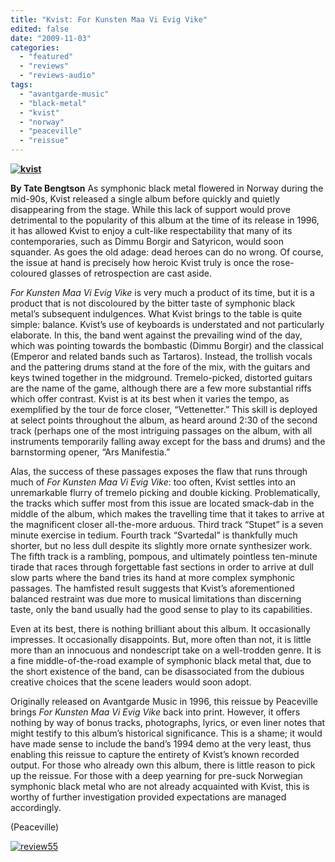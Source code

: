 ```yaml
---
title: "Kvist: For Kunsten Maa Vi Evig Vike"
edited: false
date: "2009-11-03"
categories:
  - "featured"
  - "reviews"
  - "reviews-audio"
tags:
  - "avantgarde-music"
  - "black-metal"
  - "kvist"
  - "norway"
  - "peaceville"
  - "reissue"
---
```


**[![kvist](http://www.hellbound.ca/wp-content/uploads/2009/11/kvist.jpg "kvist")](http://www.hellbound.ca/wp-content/uploads/2009/11/kvist.jpg)**

**By Tate Bengtson** As symphonic black metal flowered in Norway during the mid-90s, Kvist released a single album before quickly and quietly disappearing from the stage. While this lack of support would prove detrimental to the popularity of this album at the time of its release in 1996, it has allowed Kvist to enjoy a cult-like respectability that many of its contemporaries, such as Dimmu Borgir and Satyricon, would soon squander. As goes the old adage: dead heroes can do no wrong. Of course, the issue at hand is precisely how heroic Kvist truly is once the rose-coloured glasses of retrospection are cast aside.

_For Kunsten Maa Vi Evig Vike_ is very much a product of its time, but it is a product that is not discoloured by the bitter taste of symphonic black metal’s subsequent indulgences. What Kvist brings to the table is quite simple: balance. Kvist’s use of keyboards is understated and not particularly elaborate. In this, the band went against the prevailing wind of the day, which was pointing towards the bombastic (Dimmu Borgir) and the classical (Emperor and related bands such as Tartaros). Instead, the trollish vocals and the pattering drums stand at the fore of the mix, with the guitars and keys twined together in the midground. Tremelo-picked, distorted guitars are the name of the game, although there are a few more substantial riffs which offer contrast. Kvist is at its best when it varies the tempo, as exemplified by the tour de force closer, “Vettenetter.” This skill is deployed at select points throughout the album, as heard around 2:30 of the second track (perhaps one of the most intriguing passages on the album, with all instruments temporarily falling away except for the bass and drums) and the barnstorming opener, “Ars Manifestia.”

Alas, the success of these passages exposes the flaw that runs through much of _For Kunsten Maa Vi Evig Vike_: too often, Kvist settles into an unremarkable flurry of tremelo picking and double kicking. Problematically, the tracks which suffer most from this issue are located smack-dab in the middle of the album, which makes the travelling time that it takes to arrive at the magnificent closer all-the-more arduous. Third track “Stupet” is a seven minute exercise in tedium. Fourth track “Svartedal” is thankfully much shorter, but no less dull despite its slightly more ornate synthesizer work. The fifth track is a rambling, pompous, and ultimately pointless ten-minute tirade that races through forgettable fast sections in order to arrive at dull slow parts where the band tries its hand at more complex symphonic passages. The hamfisted result suggests that Kvist’s aforementioned balanced restraint was due more to musical limitations than discerning taste, only the band usually had the good sense to play to its capabilities.

Even at its best, there is nothing brilliant about this album. It occasionally impresses. It occasionally disappoints. But, more often than not, it is little more than an innocuous and nondescript take on a well-trodden genre. It is a fine middle-of-the-road example of symphonic black metal that, due to the short existence of the band, can be disassociated from the dubious creative choices that the scene leaders would soon adopt.

Originally released on Avantgarde Music in 1996, this reissue by Peaceville brings _For Kunsten Maa Vi Evig Vike_ back into print. However, it offers nothing by way of bonus tracks, photographs, lyrics, or even liner notes that might testify to this album’s historical significance. This is a shame; it would have made sense to include the band’s 1994 demo at the very least, thus enabling this reissue to capture the entirety of Kvist’s known recorded output. For those who already own this album, there is little reason to pick up the reissue. For those with a deep yearning for pre-suck Norwegian symphonic black metal who are not already acquainted with Kvist, this is worthy of further investigation provided expectations are managed accordingly.

(Peaceville)

[![review55](http://www.hellbound.ca/wp-content/uploads/2009/07/review55.png "review55")](http://www.hellbound.ca/wp-content/uploads/2009/07/review55.png)
